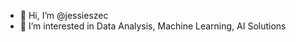 - 👋 Hi, I’m @jessieszec
- 👀 I’m interested in Data Analysis, Machine Learning, AI Solutions

<!---
jessieszec/jessieszec is a ✨ special ✨ repository because its `README.md` (this file) appears on your GitHub profile.
You can click the Preview link to take a look at your changes.
--->
